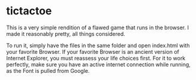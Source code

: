 # tictactoe
This is a very simple rendition of a flawed game that runs in the browser. I made it reasonably pretty, all things considered. 

To run it, simply have the files in the same folder and open index.html with your favorite Browser.
If your favorite Browser is an ancient version of Internet Explorer, you must reassess your life choices first.
For it to work perfectly, make sure you have an active internet connection while running, as the Font is pulled from Google.
